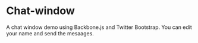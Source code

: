 Chat-window
===========
A chat window demo using Backbone.js and Twitter Bootstrap.  You can edit your name and send the mesaages.
